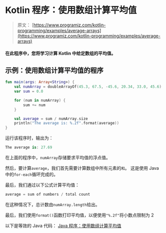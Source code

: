 # Kotlin 程序：使用数组计算平均值

> 原文： [https://www.programiz.com/kotlin-programming/examples/average-arrays](https://www.programiz.com/kotlin-programming/examples/average-arrays)

#### 在此程序中，您将学习计算 Kotlin 中给定数组的平均值。

## 示例：使用数组计算平均值的程序

```kt
fun main(args: Array<String>) {
    val numArray = doubleArrayOf(45.3, 67.5, -45.6, 20.34, 33.0, 45.6)
    var sum = 0.0

    for (num in numArray) {
        sum += num
    }

    val average = sum / numArray.size
    println("The average is: %.2f".format(average))
} 
```

运行该程序时，输出为：

```kt
The average is: 27.69
```

在上面的程序中，`numArray`存储要求平均值的浮点值。

然后，要计算`average`，我们首先需要计算数组中所有元素的`和`。 这是使用 Java 中的`for-each`循环完成的。

最后，我们通过以下公式计算平均值：

```kt
average = sum of numbers / total count
```

在这种情况下，总计数由`numArray.length`给出。

最后，我们使用`format()`函数打印平均值，以便使用`"%.2f"`将小数点限制为 2

以下是等效的 Java 代码： [Java 程序：使用数组计算平均值](/java-programming/examples/average-arrays "Java Program to calculate average using arrays")
